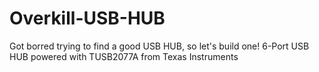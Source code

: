 # Overkill-USB-HUB
Got borred trying to find a good USB HUB, so let's build one! 6-Port USB HUB powered with TUSB2077A from Texas Instruments
